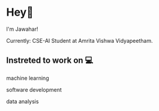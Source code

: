 # Hey👋

I'm Jawahar!

Currently: CSE-AI Student at Amrita Vishwa Vidyapeetham.

## Instreted to work on 💻 

machine learning 

software development

data analysis
